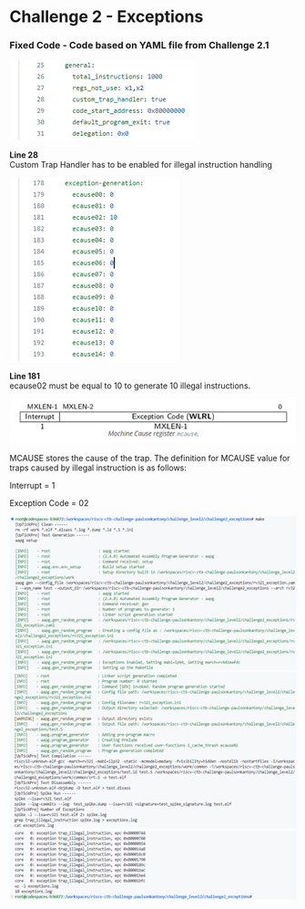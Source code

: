 # Challenge 2 - Exceptions

### Fixed Code - Code based on YAML file from Challenge 2.1

![Fixed Code 2.2.1](https://github.com/vyomasystems-lab/riscv-ctb-challenge-paulsonkantony/blob/main/images/Fixed_Code_2.2.1.png)

**Line 28** \
Custom Trap Handler has to be enabled for illegal instruction handling

![Fixed Code 2.2.2](https://github.com/vyomasystems-lab/riscv-ctb-challenge-paulsonkantony/blob/main/images/Fixed_Code_2.2.2.png)

**Line 181** \
ecause02 must be equal to 10 to generate 10 illegal instructions.

![Machine Cause Register 2.2.3](https://github.com/vyomasystems-lab/riscv-ctb-challenge-paulsonkantony/blob/main/images/Image_2.2.3.png)

MCAUSE stores the cause of the trap. The definition for MCAUSE value for traps caused by illegal instruction is as follows:

Interrupt = 1

Exception Code = 02

![Output 2.2.4](https://github.com/vyomasystems-lab/riscv-ctb-challenge-paulsonkantony/blob/main/images/Output_2.2.4.png)
![Output 2.2.5](https://github.com/vyomasystems-lab/riscv-ctb-challenge-paulsonkantony/blob/main/images/Output_2.2.5.png)
![Output 2.2.6](https://github.com/vyomasystems-lab/riscv-ctb-challenge-paulsonkantony/blob/main/images/Output_2.2.6.png)
